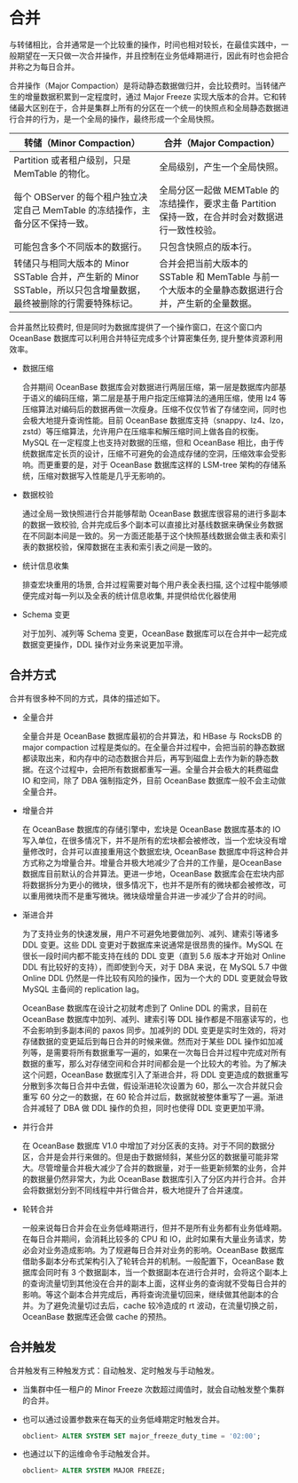 # 合并

与转储相比，合并通常是一个比较重的操作，时间也相对较长，在最佳实践中，一般期望在一天只做一次合并操作，并且控制在业务低峰期进行，因此有时也会把合并称之为每日合并。

合并操作（Major Compaction）是将动静态数据做归并，会比较费时。当转储产生的增量数据积累到一定程度时，通过 Major Freeze 实现大版本的合并。它和转储最大区别在于，合并是集群上所有的分区在一个统一的快照点和全局静态数据进行合并的行为，是一个全局的操作，最终形成一个全局快照。

|                          转储（Minor Compaction）                           |                    合并（Major Compaction）                     |
|-------------------------------------------------------------------------|-------------------------------------------------------------|
| Partition 或者租户级别，只是 MemTable 的物化。                                       | 全局级别，产生一个全局快照。                                              |
| 每个 OBServer 的每个租户独立决定自己 MemTable 的冻结操作，主备分区不保持一致。                       | 全局分区一起做 MEMTable 的冻结操作，要求主备 Partition 保持一致，在合并时会对数据进行一致性校验。 |
| 可能包含多个不同版本的数据行。                                                         | 只包含快照点的版本行。                                                 |
| 转储只与相同大版本的 Minor SSTable 合并，产生新的 Minor SSTable，所以只包含增量数据，最终被删除的行需要特殊标记。 | 合并会把当前大版本的 SSTable 和 MemTable 与前一个大版本的全量静态数据进行合并，产生新的全量数据。  |

合并虽然比较费时, 但是同时为数据库提供了一个操作窗口，在这个窗口内 OceanBase 数据库可以利用合并特征完成多个计算密集任务, 提升整体资源利用效率。

* 数据压缩

  合并期间 OceanBase 数据库会对数据进行两层压缩，第一层是数据库内部基于语义的编码压缩，第二层是基于用户指定压缩算法的通用压缩，使用 lz4 等压缩算法对编码后的数据再做一次瘦身。压缩不仅仅节省了存储空间，同时也会极大地提升查询性能。目前 OceanBase 数据库支持（snappy、lz4、lzo，zstd）等压缩算法，允许用户在压缩率和解压缩时间上做各自的权衡。MySQL 在一定程度上也支持对数据的压缩，但和 OceanBase 相比，由于传统数据库定长页的设计，压缩不可避免的会造成存储的空洞，压缩效率会受影响。而更重要的是，对于 OceanBase 数据库这样的 LSM-tree 架构的存储系统，压缩对数据写入性能是几乎无影响的。
  
* 数据校验

  通过全局一致快照进行合并能够帮助 OceanBase 数据库很容易的进行多副本的数据一致校验, 合并完成后多个副本可以直接比对基线数据来确保业务数据在不同副本间是一致的。另一方面还能基于这个快照基线数据会做主表和索引表的数据校验，保障数据在主表和索引表之间是一致的。
  
* 统计信息收集

  排查宏块重用的场景, 合并过程需要对每个用户表全表扫描, 这个过程中能够顺便完成对每一列以及全表的统计信息收集, 并提供给优化器使用
  
* Schema 变更

  对于加列、减列等 Schema 变更，OceanBase 数据库可以在合并中一起完成数据变更操作，DDL 操作对业务来说更加平滑。
  
## 合并方式

合并有很多种不同的方式，具体的描述如下。

* 全量合并

  全量合并是 OceanBase 数据库最初的合并算法，和 HBase 与 RocksDB 的 major compaction 过程是类似的。在全量合并过程中，会把当前的静态数据都读取出来，和内存中的动态数据合并后，再写到磁盘上去作为新的静态数据。在这个过程中，会把所有数据都重写一遍。全量合并会极大的耗费磁盘 IO 和空间，除了 DBA 强制指定外，目前 OceanBase 数据库一般不会主动做全量合并。
  
* 增量合并

  在 OceanBase 数据库的存储引擎中，宏块是 OceanBase 数据库基本的 IO 写入单位，在很多情况下，并不是所有的宏块都会被修改，当一个宏块没有增量修改时，合并可以直接重用这个数据宏块, OceanBase 数据库中将这种合并方式称之为增量合并。增量合并极大地减少了合并的工作量，是OceanBase 数据库目前默认的合并算法。更进一步地，OceanBase 数据库会在宏块内部将数据拆分为更小的微块，很多情况下，也并不是所有的微块都会被修改，可以重用微块而不是重写微块。微块级增量合并进一步减少了合并的时间。
  
* 渐进合并

  为了支持业务的快速发展，用户不可避免地要做加列、减列、建索引等诸多 DDL 变更。这些 DDL 变更对于数据库来说通常是很昂贵的操作。MySQL 在很长一段时间内都不能支持在线的 DDL 变更（直到 5.6 版本才开始对 Online DDL 有比较好的支持），而即使到今天，对于 DBA 来说，在 MySQL 5.7 中做 Online DDL 仍然是一件比较有风险的操作，因为一个大的 DDL 变更就会导致 MySQL 主备间的 replication lag。

  OceanBase 数据库在设计之初就考虑到了 Online DDL 的需求，目前在 OceanBase 数据库中加列、减列、建索引等 DDL 操作都是不阻塞读写的，也不会影响到多副本间的 paxos 同步。加减列的 DDL 变更是实时生效的，将对存储数据的变更延后到每日合并的时候来做。然而对于某些 DDL 操作如加减列等，是需要将所有数据重写一遍的，如果在一次每日合并过程中完成对所有数据的重写，那么对存储空间和合并时间都会是一个比较大的考验。为了解决这个问题，OceanBase 数据库引入了渐进合并，将 DDL 变更造成的数据重写分散到多次每日合并中去做，假设渐进轮次设置为 60，那么一次合并就只会重写 60 分之一的数据，在 60 轮合并过后，数据就被整体重写了一遍。渐进合并减轻了 DBA 做 DDL 操作的负担，同时也使得 DDL 变更更加平滑。
  
* 并行合并

  在 OceanBase 数据库 V1.0 中增加了对分区表的支持。对于不同的数据分区，合并是会并行来做的。但是由于数据倾斜，某些分区的数据量可能非常大。尽管增量合并极大减少了合并的数据量，对于一些更新频繁的业务，合并的数据量仍然非常大，为此 OceanBase 数据库引入了分区内并行合并。合并会将数据划分到不同线程中并行做合并，极大地提升了合并速度。
  
* 轮转合并

  一般来说每日合并会在业务低峰期进行，但并不是所有业务都有业务低峰期。在每日合并期间，会消耗比较多的 CPU 和 IO，此时如果有大量业务请求，势必会对业务造成影响。为了规避每日合并对业务的影响。OceanBase 数据库借助多副本分布式架构引入了轮转合并的机制。一般配置下，OceanBase 数据库会同时有 3 个数据副本，当一个数据副本在进行合并时，会将这个副本上的查询流量切到其他没在合并的副本上面，这样业务的查询就不受每日合并的影响。等这个副本合并完成后，再将查询流量切回来，继续做其他副本的合并。为了避免流量切过去后，cache 较冷造成的 rt 波动，在流量切换之前， OceanBase 数据库还会做 cache 的预热。
  
## 合并触发

合并触发有三种触发方式：自动触发、定时触发与手动触发。

* 当集群中任一租户的 Minor Freeze 次数超过阈值时，就会自动触发整个集群的合并。

* 也可以通过设置参数来在每天的业务低峰期定时触发合并。

  ```sql
  obclient> ALTER SYSTEM SET major_freeze_duty_time = '02:00';
  ```

* 也通过以下的运维命令手动触发合并。

  ```sql
  obclient> ALTER SYSTEM MAJOR FREEZE;
  ```
